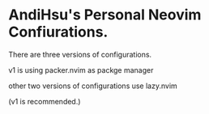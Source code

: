 # AndiHsu's Personal Neovim Confiurations.

There are three versions of configurations.

v1 is using packer.nvim as packge manager

other two versions of configurations use lazy.nvim

(v1 is recommended.)
